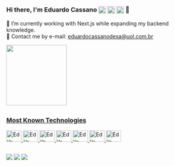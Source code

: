 ### Hi there, I'm Eduardo Cassano <img align="center" width="20rem" height="20rem" src="https://img.icons8.com/color/48/000000/brazil.png"/> <img align="center" width="20rem" height="20rem" src="https://img.icons8.com/color/48/000000/usa.png"/> <img align="center" width="20rem" height="20rem" src="https://img.icons8.com/color/48/000000/italy.png"/> 👋

🌱 I’m currently working with Next.js while expanding my backend knowledge.</br>
📧 Contact me by e-mail: eduardocassanodesa@uol.com.br

<div>
  <a href="https://github.com/ecassano">
  <img height="160rem" src="https://github-readme-stats.vercel.app/api/top-langs/?username=ecassano&layout=compact&theme=vue"/>
</div>
  
  ##

  <div>
    <h3>Most Known Technologies</h3>
    <img alt="Edu-HTML" height="30rem" width="40rem" src="https://cdn.jsdelivr.net/gh/devicons/devicon/icons/html5/html5-original.svg" />
    <img alt="Edu-CSS" height="30rem" width="40rem" src="https://cdn.jsdelivr.net/gh/devicons/devicon/icons/css3/css3-original.svg" />
    <img alt="Edu-JavaScript" height="30rem" width="40rem" src="https://cdn.jsdelivr.net/gh/devicons/devicon/icons/javascript/javascript-original.svg" />
    <img alt="Edu-TypeScript" height="30rem" width="40rem" src="https://cdn.jsdelivr.net/gh/devicons/devicon@latest/icons/typescript/typescript-original.svg" />
    <img alt="Edu-ReactJS" height="30rem" width="40rem" src="https://cdn.jsdelivr.net/gh/devicons/devicon/icons/react/react-original.svg" />
    <img alt="Edu-NextJS" height="30rem" width="40rem" src="https://cdn.jsdelivr.net/gh/devicons/devicon@latest/icons/nextjs/nextjs-original.svg" />
    <img alt="Edu-Redux" height="30rem" width="40rem" src="https://cdn.jsdelivr.net/gh/devicons/devicon@latest/icons/redux/redux-original.svg" />
  </div>

  ##
    
  <div>
    <a href="https://www.linkedin.com/in/eduardo-cassano-a0639323a/" target="_blank"><img src="https://img.shields.io/badge/LinkedIn-0077B5?style=for-the-badge&logo=linkedin&logoColor=white"></a>
    <a href="mailto:educassano54@gmail.com" target="_blank"><img src="https://img.shields.io/badge/Gmail-D14836?style=for-the-badge&logo=gmail&logoColor=white"></a>
    <a href="https://wa.me/5521996152821?text=Hi%20there,%20I'm%20interested%20to%20know%20more%20about%20you!" target="_blank"><img src="https://img.shields.io/badge/WhatsApp-25D366?style=for-the-badge&logo=whatsapp&logoColor=white"></a>
  </div>
